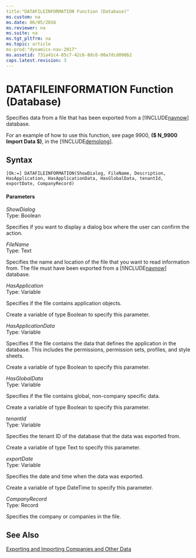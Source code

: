 ```yaml
---
title:"DATAFILEINFORMATION Function (Database)"
ms.custom: na
ms.date: 06/05/2016
ms.reviewer: na
ms.suite: na
ms.tgt_pltfrm: na
ms.topic: article
ms-prod:"dynamics-nav-2017"
ms.assetid: 731a41c4-85c7-42c6-8dc6-00a7dcd090b2
caps.latest.revision: 3
---
```

# DATAFILEINFORMATION Function (Database)
Specifies data from a file that has been exported from a [!INCLUDE[navnow](includes/navnow_md.md)] database.  
  
 For an example of how to use this function, see page 9900, **\($ N\_9900 Import Data $\)**, in the [!INCLUDE[demolong](includes/demolong_md.md)].  
  
## Syntax  
  
```  
[Ok:=] DATAFILEINFORMATION(ShowDialog, FileName, Description, HasApplication, HasApplicationData, HasGlobalData, tenantId, exportDate, CompanyRecord)  
```  
  
#### Parameters  
 *ShowDialog*  
 Type: Boolean  
  
 Specifies if you want to display a dialog box where the user can confirm the action.  
  
 *FileName*  
 Type: Text  
  
 Specifies the name and location of the file that you want to read information from. The file must have been exported from a [!INCLUDE[navnow](includes/navnow_md.md)] database.  
  
 *HasApplication*  
 Type: Variable  
  
 Specifies if the file contains application objects.  
  
 Create a variable of type Boolean to specify this parameter.  
  
 *HasApplicationData*  
 Type: Variable  
  
 Specifies if the file contains the data that defines the application in the database. This includes the permissions, permission sets, profiles, and style sheets.  
  
 Create a variable of type Boolean to specify this parameter.  
  
 *HasGlobalData*  
 Type: Variable  
  
 Specifies if the file contains global, non\-company specific data.  
  
 Create a variable of type Boolean to specify this parameter.  
  
 *tenantId*  
 Type: Variable  
  
 Specifies the tenant ID of the database that the data was exported from.  
  
 Create a variable of type Text to specify this parameter.  
  
 *exportDate*  
 Type: Variable  
  
 Specifies the date and time when the data was exported.  
  
 Create a variable of type DateTime to specify this parameter.  
  
 *CompanyRecord*  
 Type: Record  
  
 Specifies the company or companies in the file.  
  
## See Also  
 [Exporting and Importing Companies and Other Data](Exporting-and-Importing-Companies-and-Other-Data.md)